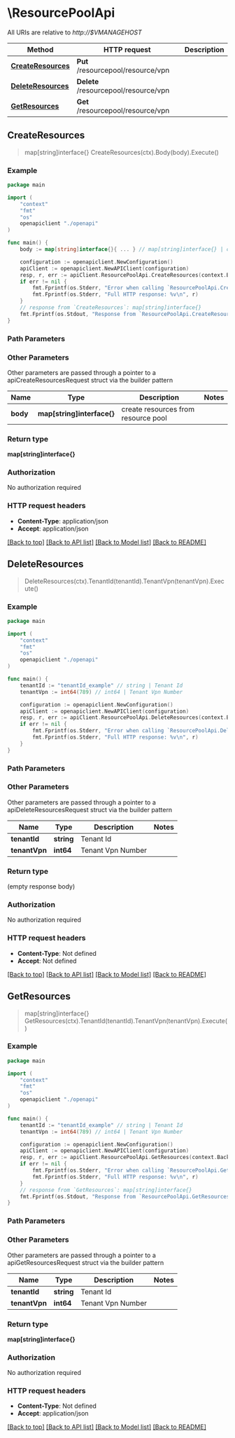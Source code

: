 # \ResourcePoolApi

All URIs are relative to *http://$VMANAGEHOST*

Method | HTTP request | Description
------------- | ------------- | -------------
[**CreateResources**](ResourcePoolApi.md#CreateResources) | **Put** /resourcepool/resource/vpn | 
[**DeleteResources**](ResourcePoolApi.md#DeleteResources) | **Delete** /resourcepool/resource/vpn | 
[**GetResources**](ResourcePoolApi.md#GetResources) | **Get** /resourcepool/resource/vpn | 



## CreateResources

> map[string]interface{} CreateResources(ctx).Body(body).Execute()





### Example

```go
package main

import (
    "context"
    "fmt"
    "os"
    openapiclient "./openapi"
)

func main() {
    body := map[string]interface{}{ ... } // map[string]interface{} | create resources from resource pool (optional)

    configuration := openapiclient.NewConfiguration()
    apiClient := openapiclient.NewAPIClient(configuration)
    resp, r, err := apiClient.ResourcePoolApi.CreateResources(context.Background()).Body(body).Execute()
    if err != nil {
        fmt.Fprintf(os.Stderr, "Error when calling `ResourcePoolApi.CreateResources``: %v\n", err)
        fmt.Fprintf(os.Stderr, "Full HTTP response: %v\n", r)
    }
    // response from `CreateResources`: map[string]interface{}
    fmt.Fprintf(os.Stdout, "Response from `ResourcePoolApi.CreateResources`: %v\n", resp)
}
```

### Path Parameters



### Other Parameters

Other parameters are passed through a pointer to a apiCreateResourcesRequest struct via the builder pattern


Name | Type | Description  | Notes
------------- | ------------- | ------------- | -------------
 **body** | **map[string]interface{}** | create resources from resource pool | 

### Return type

**map[string]interface{}**

### Authorization

No authorization required

### HTTP request headers

- **Content-Type**: application/json
- **Accept**: application/json

[[Back to top]](#) [[Back to API list]](../README.md#documentation-for-api-endpoints)
[[Back to Model list]](../README.md#documentation-for-models)
[[Back to README]](../README.md)


## DeleteResources

> DeleteResources(ctx).TenantId(tenantId).TenantVpn(tenantVpn).Execute()





### Example

```go
package main

import (
    "context"
    "fmt"
    "os"
    openapiclient "./openapi"
)

func main() {
    tenantId := "tenantId_example" // string | Tenant Id
    tenantVpn := int64(789) // int64 | Tenant Vpn Number

    configuration := openapiclient.NewConfiguration()
    apiClient := openapiclient.NewAPIClient(configuration)
    resp, r, err := apiClient.ResourcePoolApi.DeleteResources(context.Background()).TenantId(tenantId).TenantVpn(tenantVpn).Execute()
    if err != nil {
        fmt.Fprintf(os.Stderr, "Error when calling `ResourcePoolApi.DeleteResources``: %v\n", err)
        fmt.Fprintf(os.Stderr, "Full HTTP response: %v\n", r)
    }
}
```

### Path Parameters



### Other Parameters

Other parameters are passed through a pointer to a apiDeleteResourcesRequest struct via the builder pattern


Name | Type | Description  | Notes
------------- | ------------- | ------------- | -------------
 **tenantId** | **string** | Tenant Id | 
 **tenantVpn** | **int64** | Tenant Vpn Number | 

### Return type

 (empty response body)

### Authorization

No authorization required

### HTTP request headers

- **Content-Type**: Not defined
- **Accept**: Not defined

[[Back to top]](#) [[Back to API list]](../README.md#documentation-for-api-endpoints)
[[Back to Model list]](../README.md#documentation-for-models)
[[Back to README]](../README.md)


## GetResources

> map[string]interface{} GetResources(ctx).TenantId(tenantId).TenantVpn(tenantVpn).Execute()





### Example

```go
package main

import (
    "context"
    "fmt"
    "os"
    openapiclient "./openapi"
)

func main() {
    tenantId := "tenantId_example" // string | Tenant Id
    tenantVpn := int64(789) // int64 | Tenant Vpn Number

    configuration := openapiclient.NewConfiguration()
    apiClient := openapiclient.NewAPIClient(configuration)
    resp, r, err := apiClient.ResourcePoolApi.GetResources(context.Background()).TenantId(tenantId).TenantVpn(tenantVpn).Execute()
    if err != nil {
        fmt.Fprintf(os.Stderr, "Error when calling `ResourcePoolApi.GetResources``: %v\n", err)
        fmt.Fprintf(os.Stderr, "Full HTTP response: %v\n", r)
    }
    // response from `GetResources`: map[string]interface{}
    fmt.Fprintf(os.Stdout, "Response from `ResourcePoolApi.GetResources`: %v\n", resp)
}
```

### Path Parameters



### Other Parameters

Other parameters are passed through a pointer to a apiGetResourcesRequest struct via the builder pattern


Name | Type | Description  | Notes
------------- | ------------- | ------------- | -------------
 **tenantId** | **string** | Tenant Id | 
 **tenantVpn** | **int64** | Tenant Vpn Number | 

### Return type

**map[string]interface{}**

### Authorization

No authorization required

### HTTP request headers

- **Content-Type**: Not defined
- **Accept**: application/json

[[Back to top]](#) [[Back to API list]](../README.md#documentation-for-api-endpoints)
[[Back to Model list]](../README.md#documentation-for-models)
[[Back to README]](../README.md)

